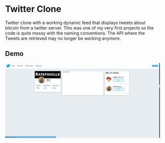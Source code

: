 # Twitter Clone
Twitter clone with a working dynamic feed that displays tweets about bitcoin from a twitter server. This was one of my very first projects so the code is quite messy with the naming conventions. The API where the Tweets are retrieved may no longer be working anymore.

## Demo

![](https://github.com/ATranZone/CS110-Lab3/blob/main/Lab%203/images/twitterDemo.gif)

